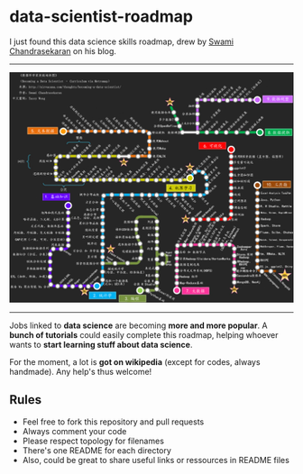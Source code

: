# data-scientist-roadmap

I just found this data science skills roadmap, drew by [Swami Chandrasekaran](http://nirvacana.com/thoughts/becoming-a-data-scientist/) on his blog.

****

![roadmap-picture](https://github.com/MrMimic/data-scientist-roadmap/blob/zh_CN/data_sciencist.jpg)

****

Jobs linked to __data science__ are becoming __more and more popular__. A __bunch of tutorials__ could easily complete this roadmap, helping whoever wants to __start learning stuff about data science__.

For the moment, a lot is __got on wikipedia__ (except for codes, always handmade). Any help's thus welcome!

## Rules

* Feel free to fork this repository and pull requests
* Always comment your code
* Please respect topology for filenames
* There's one README for each directory
* Also, could be great to share useful links or ressources in README files
